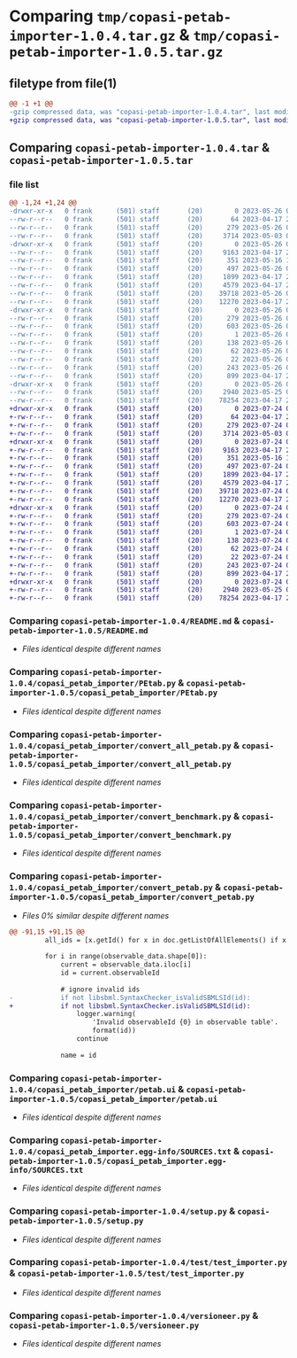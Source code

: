 # Comparing `tmp/copasi-petab-importer-1.0.4.tar.gz` & `tmp/copasi-petab-importer-1.0.5.tar.gz`

## filetype from file(1)

```diff
@@ -1 +1 @@
-gzip compressed data, was "copasi-petab-importer-1.0.4.tar", last modified: Fri May 26 07:51:36 2023, max compression
+gzip compressed data, was "copasi-petab-importer-1.0.5.tar", last modified: Mon Jul 24 08:00:35 2023, max compression
```

## Comparing `copasi-petab-importer-1.0.4.tar` & `copasi-petab-importer-1.0.5.tar`

### file list

```diff
@@ -1,24 +1,24 @@
-drwxr-xr-x   0 frank      (501) staff       (20)        0 2023-05-26 07:51:36.071087 copasi-petab-importer-1.0.4/
--rw-r--r--   0 frank      (501) staff       (20)       64 2023-04-17 21:22:23.000000 copasi-petab-importer-1.0.4/MANIFEST.in
--rw-r--r--   0 frank      (501) staff       (20)      279 2023-05-26 07:51:36.071151 copasi-petab-importer-1.0.4/PKG-INFO
--rw-r--r--   0 frank      (501) staff       (20)     3714 2023-05-03 06:40:46.000000 copasi-petab-importer-1.0.4/README.md
-drwxr-xr-x   0 frank      (501) staff       (20)        0 2023-05-26 07:51:36.071498 copasi-petab-importer-1.0.4/copasi_petab_importer/
--rw-r--r--   0 frank      (501) staff       (20)     9163 2023-04-17 21:22:23.000000 copasi-petab-importer-1.0.4/copasi_petab_importer/PEtab.py
--rw-r--r--   0 frank      (501) staff       (20)      351 2023-05-16 13:46:05.000000 copasi-petab-importer-1.0.4/copasi_petab_importer/__init__.py
--rw-r--r--   0 frank      (501) staff       (20)      497 2023-05-26 07:51:36.071528 copasi-petab-importer-1.0.4/copasi_petab_importer/_version.py
--rw-r--r--   0 frank      (501) staff       (20)     1899 2023-04-17 21:22:23.000000 copasi-petab-importer-1.0.4/copasi_petab_importer/convert_all_petab.py
--rw-r--r--   0 frank      (501) staff       (20)     4579 2023-04-17 21:22:23.000000 copasi-petab-importer-1.0.4/copasi_petab_importer/convert_benchmark.py
--rw-r--r--   0 frank      (501) staff       (20)    39718 2023-05-26 07:45:03.000000 copasi-petab-importer-1.0.4/copasi_petab_importer/convert_petab.py
--rw-r--r--   0 frank      (501) staff       (20)    12270 2023-04-17 21:22:23.000000 copasi-petab-importer-1.0.4/copasi_petab_importer/petab.ui
-drwxr-xr-x   0 frank      (501) staff       (20)        0 2023-05-26 07:51:36.070702 copasi-petab-importer-1.0.4/copasi_petab_importer.egg-info/
--rw-r--r--   0 frank      (501) staff       (20)      279 2023-05-26 07:51:36.000000 copasi-petab-importer-1.0.4/copasi_petab_importer.egg-info/PKG-INFO
--rw-r--r--   0 frank      (501) staff       (20)      603 2023-05-26 07:51:36.000000 copasi-petab-importer-1.0.4/copasi_petab_importer.egg-info/SOURCES.txt
--rw-r--r--   0 frank      (501) staff       (20)        1 2023-05-26 07:51:36.000000 copasi-petab-importer-1.0.4/copasi_petab_importer.egg-info/dependency_links.txt
--rw-r--r--   0 frank      (501) staff       (20)      138 2023-05-26 07:51:36.000000 copasi-petab-importer-1.0.4/copasi_petab_importer.egg-info/entry_points.txt
--rw-r--r--   0 frank      (501) staff       (20)       62 2023-05-26 07:51:36.000000 copasi-petab-importer-1.0.4/copasi_petab_importer.egg-info/requires.txt
--rw-r--r--   0 frank      (501) staff       (20)       22 2023-05-26 07:51:36.000000 copasi-petab-importer-1.0.4/copasi_petab_importer.egg-info/top_level.txt
--rw-r--r--   0 frank      (501) staff       (20)      243 2023-05-26 07:51:36.071372 copasi-petab-importer-1.0.4/setup.cfg
--rw-r--r--   0 frank      (501) staff       (20)      899 2023-04-17 21:22:23.000000 copasi-petab-importer-1.0.4/setup.py
-drwxr-xr-x   0 frank      (501) staff       (20)        0 2023-05-26 07:51:36.070814 copasi-petab-importer-1.0.4/test/
--rw-r--r--   0 frank      (501) staff       (20)     2940 2023-05-25 08:44:48.000000 copasi-petab-importer-1.0.4/test/test_importer.py
--rw-r--r--   0 frank      (501) staff       (20)    78254 2023-04-17 21:22:23.000000 copasi-petab-importer-1.0.4/versioneer.py
+drwxr-xr-x   0 frank      (501) staff       (20)        0 2023-07-24 08:00:35.083483 copasi-petab-importer-1.0.5/
+-rw-r--r--   0 frank      (501) staff       (20)       64 2023-04-17 21:22:23.000000 copasi-petab-importer-1.0.5/MANIFEST.in
+-rw-r--r--   0 frank      (501) staff       (20)      279 2023-07-24 08:00:35.083551 copasi-petab-importer-1.0.5/PKG-INFO
+-rw-r--r--   0 frank      (501) staff       (20)     3714 2023-05-03 06:40:46.000000 copasi-petab-importer-1.0.5/README.md
+drwxr-xr-x   0 frank      (501) staff       (20)        0 2023-07-24 08:00:35.084028 copasi-petab-importer-1.0.5/copasi_petab_importer/
+-rw-r--r--   0 frank      (501) staff       (20)     9163 2023-04-17 21:22:23.000000 copasi-petab-importer-1.0.5/copasi_petab_importer/PEtab.py
+-rw-r--r--   0 frank      (501) staff       (20)      351 2023-05-16 13:46:05.000000 copasi-petab-importer-1.0.5/copasi_petab_importer/__init__.py
+-rw-r--r--   0 frank      (501) staff       (20)      497 2023-07-24 08:00:35.084093 copasi-petab-importer-1.0.5/copasi_petab_importer/_version.py
+-rw-r--r--   0 frank      (501) staff       (20)     1899 2023-04-17 21:22:23.000000 copasi-petab-importer-1.0.5/copasi_petab_importer/convert_all_petab.py
+-rw-r--r--   0 frank      (501) staff       (20)     4579 2023-04-17 21:22:23.000000 copasi-petab-importer-1.0.5/copasi_petab_importer/convert_benchmark.py
+-rw-r--r--   0 frank      (501) staff       (20)    39718 2023-07-24 07:57:02.000000 copasi-petab-importer-1.0.5/copasi_petab_importer/convert_petab.py
+-rw-r--r--   0 frank      (501) staff       (20)    12270 2023-04-17 21:22:23.000000 copasi-petab-importer-1.0.5/copasi_petab_importer/petab.ui
+drwxr-xr-x   0 frank      (501) staff       (20)        0 2023-07-24 08:00:35.083006 copasi-petab-importer-1.0.5/copasi_petab_importer.egg-info/
+-rw-r--r--   0 frank      (501) staff       (20)      279 2023-07-24 08:00:35.000000 copasi-petab-importer-1.0.5/copasi_petab_importer.egg-info/PKG-INFO
+-rw-r--r--   0 frank      (501) staff       (20)      603 2023-07-24 08:00:35.000000 copasi-petab-importer-1.0.5/copasi_petab_importer.egg-info/SOURCES.txt
+-rw-r--r--   0 frank      (501) staff       (20)        1 2023-07-24 08:00:35.000000 copasi-petab-importer-1.0.5/copasi_petab_importer.egg-info/dependency_links.txt
+-rw-r--r--   0 frank      (501) staff       (20)      138 2023-07-24 08:00:35.000000 copasi-petab-importer-1.0.5/copasi_petab_importer.egg-info/entry_points.txt
+-rw-r--r--   0 frank      (501) staff       (20)       62 2023-07-24 08:00:35.000000 copasi-petab-importer-1.0.5/copasi_petab_importer.egg-info/requires.txt
+-rw-r--r--   0 frank      (501) staff       (20)       22 2023-07-24 08:00:35.000000 copasi-petab-importer-1.0.5/copasi_petab_importer.egg-info/top_level.txt
+-rw-r--r--   0 frank      (501) staff       (20)      243 2023-07-24 08:00:35.083876 copasi-petab-importer-1.0.5/setup.cfg
+-rw-r--r--   0 frank      (501) staff       (20)      899 2023-04-17 21:22:23.000000 copasi-petab-importer-1.0.5/setup.py
+drwxr-xr-x   0 frank      (501) staff       (20)        0 2023-07-24 08:00:35.083146 copasi-petab-importer-1.0.5/test/
+-rw-r--r--   0 frank      (501) staff       (20)     2940 2023-05-25 08:44:48.000000 copasi-petab-importer-1.0.5/test/test_importer.py
+-rw-r--r--   0 frank      (501) staff       (20)    78254 2023-04-17 21:22:23.000000 copasi-petab-importer-1.0.5/versioneer.py
```

### Comparing `copasi-petab-importer-1.0.4/README.md` & `copasi-petab-importer-1.0.5/README.md`

 * *Files identical despite different names*

### Comparing `copasi-petab-importer-1.0.4/copasi_petab_importer/PEtab.py` & `copasi-petab-importer-1.0.5/copasi_petab_importer/PEtab.py`

 * *Files identical despite different names*

### Comparing `copasi-petab-importer-1.0.4/copasi_petab_importer/convert_all_petab.py` & `copasi-petab-importer-1.0.5/copasi_petab_importer/convert_all_petab.py`

 * *Files identical despite different names*

### Comparing `copasi-petab-importer-1.0.4/copasi_petab_importer/convert_benchmark.py` & `copasi-petab-importer-1.0.5/copasi_petab_importer/convert_benchmark.py`

 * *Files identical despite different names*

### Comparing `copasi-petab-importer-1.0.4/copasi_petab_importer/convert_petab.py` & `copasi-petab-importer-1.0.5/copasi_petab_importer/convert_petab.py`

 * *Files 0% similar despite different names*

```diff
@@ -91,15 +91,15 @@
         all_ids = [x.getId() for x in doc.getListOfAllElements() if x.isSetId()]
 
         for i in range(observable_data.shape[0]):
             current = observable_data.iloc[i]
             id = current.observableId
 
             # ignore invalid ids
-            if not libsbml.SyntaxChecker_isValidSBMLSId(id):
+            if not libsbml.SyntaxChecker.isValidSBMLSId(id):
                 logger.warning(
                     'Invalid observableId {0} in observable table'.
                     format(id))
                 continue
 
             name = id
```

### Comparing `copasi-petab-importer-1.0.4/copasi_petab_importer/petab.ui` & `copasi-petab-importer-1.0.5/copasi_petab_importer/petab.ui`

 * *Files identical despite different names*

### Comparing `copasi-petab-importer-1.0.4/copasi_petab_importer.egg-info/SOURCES.txt` & `copasi-petab-importer-1.0.5/copasi_petab_importer.egg-info/SOURCES.txt`

 * *Files identical despite different names*

### Comparing `copasi-petab-importer-1.0.4/setup.py` & `copasi-petab-importer-1.0.5/setup.py`

 * *Files identical despite different names*

### Comparing `copasi-petab-importer-1.0.4/test/test_importer.py` & `copasi-petab-importer-1.0.5/test/test_importer.py`

 * *Files identical despite different names*

### Comparing `copasi-petab-importer-1.0.4/versioneer.py` & `copasi-petab-importer-1.0.5/versioneer.py`

 * *Files identical despite different names*

